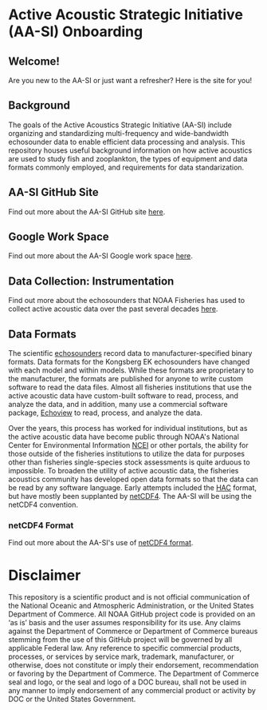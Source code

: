 # Active Acoustic Strategic Initiative (AA-SI) Onboarding

## Welcome!
Are you new to the AA-SI or just want a refresher? Here is the site for you!  

## Background
The goals of the Active Acoustics Strategic Initiative (AA-SI) include organizing and standardizing multi-frequency and wide-bandwidth echosounder data to enable efficient data processing and analysis. This repository houses useful background information on how active acoustics are used to study fish and zooplankton, the types of equipment and data formats commonly employed, and requirements for data standarization. 

## AA-SI GitHub Site
Find out more about the AA-SI GitHub site [here](https://github.com/nmfs-ost/AA-SI_onboarding/tree/main/GitHub).

## Google Work Space
Find out more about the AA-SI Google work space [here](https://github.com/nmfs-ost/AA-SI_onboarding/tree/main/GoogleCloudWorkspace).

## Data Collection: Instrumentation
Find out more about the echosounders that NOAA Fisheries has used to collect active acoustic data over the past several decades [here](https://github.com/nmfs-ost/AA-SI_onboarding/blob/main/Instruments/README.md).

## Data Formats
The scientific [echosounders](https://github.com/nmfs-ost/AA-SI_onboarding/tree/main/Instruments) record data to manufacturer-specified binary formats. Data formats for the Kongsberg EK echosounders have changed with each model and within models. While these formats are proprietary to the manufacturer, the formats are published for anyone to write custom software to read the data files. Almost all fisheries institutions that use the active acoustic data have custom-built software to read, process, and analyze the data, and in addition, many use a commercial software package, [Echoview](https://echoview.com/) to read, process, and analyze the data. 
  
Over the years, this process has worked for individual institutions, but as the active acoustic data have become public through NOAA's National Center for Environmental Information [NCEI](https://www.ncei.noaa.gov/products/water-column-sonar-data) or other portals, the ability for those outside of the fisheries institutions to utilize the data for purposes other than fisheries single-species stock assessments is quite arduous to impossible. To broaden the utility of active acoustic data, the fisheries acoustics community has developed open data formats so that the data can be read by any software language. Early attempts included the [HAC](https://ices-library.figshare.com/articles/report/Description_of_the_ICES_HAC_Standard_Data_Exchange_Format_Version_1_60/18624254?file=33403313) format, but have mostly been supplanted by [netCDF4](https://www.unidata.ucar.edu/software/netcdf/conventions.html). The AA-SI will be using the netCDF4 convention.  

### netCDF4 Format
Find out more about the AA-SI's use of [netCDF4 format]().

# Disclaimer
This repository is a scientific product and is not official communication of the National Oceanic and Atmospheric Administration, or the United States Department of Commerce. All NOAA GitHub project code is provided on an ‘as is’ basis and the user assumes responsibility for its use. Any claims against the Department of Commerce or Department of Commerce bureaus stemming from the use of this GitHub project will be governed by all applicable Federal law. Any reference to specific commercial products, processes, or services by service mark, trademark, manufacturer, or otherwise, does not constitute or imply their endorsement, recommendation or favoring by the Department of Commerce. The Department of Commerce seal and logo, or the seal and logo of a DOC bureau, shall not be used in any manner to imply endorsement of any commercial product or activity by DOC or the United States Government.
